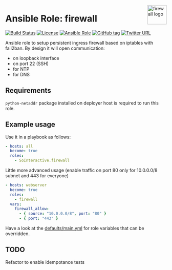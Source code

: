 <p><img src="http://www.kvmtechnologia.hu/images/stories/firewall.jpg" alt="firewall logo" title="firewall" align="right" height="60" /></p>

Ansible Role: firewall
======================

[![Build Status](https://travis-ci.org/SoInteractive/ansible-firewall.svg?branch=master)](https://travis-ci.org/SoInteractive/ansible-firewall) [![License](https://img.shields.io/badge/license-MIT%20License-brightgreen.svg)](https://opensource.org/licenses/MIT) [![Ansible Role](https://img.shields.io/badge/ansible%20role-SoInteractive.firewall-blue.svg)](https://galaxy.ansible.com/SoInteractive/firewall/) [![GitHub tag](https://img.shields.io/github/tag/sointeractive/ansible-firewall.svg)](https://github.com/SoInteractive/ansible-firewall/tags) [![Twitter URL](https://img.shields.io/twitter/follow/sointeractive.svg?style=social&label=Follow%20%40SoInteractive)](https://twitter.com/sointeractive)

Ansible role to setup persistent ingress firewall based on iptables with fail2ban.
By design it will open communication:
  - on loopback interface
  - on port 22 (SSH)
  - for NTP
  - for DNS

Requirements
------------

`python-netaddr` package installed on deployer host is required to run this role.

Example usage
-------------

Use it in a playbook as follows:
```yaml
- hosts: all
  become: true
  roles:
    - SoInteractive.firewall
```

Little more advanced usage (enable traffic on port 80 only for 10.0.0.0/8 subnet and 443 for everyone)
```yaml
- hosts: webserver
  become: true
  roles:
    - firewall
  vars:
    firewall_allow:
      - { source: "10.0.0.0/8", port: "80" }
      - { port: "443" }
```

Have a look at the [defaults/main.yml](defaults/main.yml) for role variables
that can be overridden.

TODO
----

Refactor to enable idempotance tests
